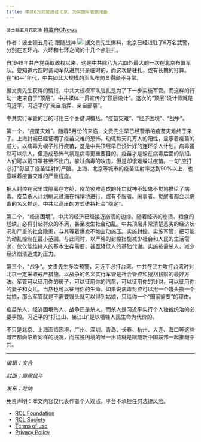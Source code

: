 ```yaml
---
title: 中共6万武警进驻北京，为实施军管做准备
---
```

`波士顿五月花农场` [轉載自GNews](https://gnews.org/zh-hans/2411604/)

作者：波士顿五月花 跟随战神
 ![](https://assets.gnews.org/wp-content/uploads/2022/04/6.20220425.jpg) 
据文贵先生爆料，北京已经进驻了6万名武警，分别在五环内、六环和七环之间的十几个点驻扎。
 
自1949年共产党窃取政权以来，这是中共除八九六四外最大的一次在北京布置军队。要知道六四时调动军队进京只是临时的，而这次是驻扎，或有长期的打算。在“和平”年代，中共如此大规模的军队布防显得颇不寻常。
 
据文贵先生获得的情报，中共大规模军队驻扎是为了下一步实施军管。而这样的行动一定来自于“顶层”，中共媒体一贯宣传的“顶层设计”。这次的“顶层”设计师就是习近平，习近平的“亲自指挥、亲自部署”。
 
中共实行军管的目的可用三个关键词概括，“疫苗灾难”、“经济困境”、“战争”。
 
第一个，“疫苗灾难”。随着5月份的来临，文贵先生早已经警示的疫苗灾难终于来了。上海封城已经证明了疫苗灾难的恐怖，动辄每天几万人的阳性，显示着疫苗的威力。以病毒为幌子推行疫苗，这是中共顶层早已设计好的连环杀人计划。病毒虽然可以杀人，但造成恐怖气氛是病毒更重要目的。疫苗才是躲在病毒后面的杀招。人们可以戴口罩甚至不出门，躲过病毒的攻击，但是却很难躲过疫苗。一句“应打必打”彰显了疫苗注射的严酷。上海、北京等城市的疫苗注射率达到90%以上，也意味着疫苗灾难的严重程度。
 
把人封控在家里或隔离在方舱，疫苗灾难造成的死亡就神不知鬼不觉地推给了病毒。疫苗杀人计划瞒天过海在悄悄地进行。或有不服者、闹事者、觉醒者都会以病毒的名义抓走，中共以高压的方式维持社会“稳定”。
 
第二个，“经济困境”。中共的经济已经接近崩溃的边缘。随着经济的崩溃、粮食的短缺，必将引起群众的不满，甚至发生社会动乱。中共顶层非常清楚恶劣的经济状况和严重的社会隐患，与其等着爆发不如主动施压。实施封控、实施军管，把可能的动乱控制在最小范围。与此同时，以严格的封控措施减少社会和人民的生活需求，仅仅能维持人的基本生存需要，甚至降低人的基础代谢。实施按需杀人，减少经济崩溃造成的压力。
 
第三个，“战争”。文贵先生多次预警，习近平必打台湾。中共在武力攻打台湾时对北京一定采取戒严措施。以战争的名义实行军管是社会管控和搜刮钱财的最好方法。军管可以征用你的房子，可以征用你的汽车，可以征用你的钱财，可以征用你的妻子和女儿，当然也可以征用你的生命。如果说病毒封控可以用一个馒头换一个姑娘，那么军管就是不需要馒头就可以得到姑娘，只给你一个“国家需要”的理由。
 
疫苗杀人、经济困境杀人、战争还是杀人，而杀人是习近平实行个人独裁统治的必要手段。习近平的“打江山、坐江山”是以牺牲人民生命为代价的。
 
不只是北京、上海面临困境，广州、深圳、青岛、长春、杭州、大连、海口等这些城市都面临着同样的境况，而摆脱困境的唯一出路就是跟随新中国联邦一起推翻中共。
 
* * *
 
*编辑：文合*
 
*封面：霹雳鼠年*
 
*发布：吐纳*

免责声明：本文内容仅代表作者个人观点，平台不承担任何法律风险。
  
- [ROL Foundation](https://rolfoundation.org/)
- [ROL Society](https://rolsociety.org/)
- [Terms of use](https://gnews.org/terms-of-use-3/)
- [Privacy Policy](https://gnews.org/privacy-policy/)
